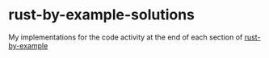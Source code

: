 # rust-by-example-solutions
My implementations for the code activity at the end of each section of [rust-by-example](https://github.com/rust-lang/rust-by-example)
